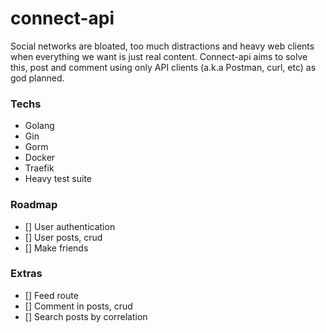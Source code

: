 # connect-api

Social networks are bloated, too much distractions and heavy web clients when everything we want is just real content. Connect-api aims to solve this, 
post and comment using only API clients (a.k.a Postman, curl, etc) as god planned.

### Techs
- Golang
- Gin
- Gorm
- Docker
- Traefik
- Heavy test suite

### Roadmap

- [] User authentication
- [] User posts, crud
- [] Make friends

### Extras
- [] Feed route
- [] Comment in posts, crud
- [] Search posts by correlation
